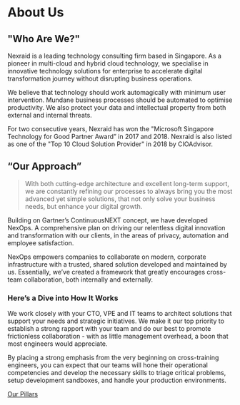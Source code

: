 # About Us
## "Who Are We?"
Nexraid is a leading technology consulting firm based in Singapore. As a pioneer in multi-cloud and hybrid cloud technology, we specialise in innovative technology solutions for enterprise to accelerate digital transformation journey without disrupting business operations.

We believe that technology should work automagically with minimum user intervention. Mundane business processes should be automated to optimise productivity. We also protect your data and intellectual property from both external and internal threats.

For two consecutive years, Nexraid has won the "Microsoft Singapore Technology for Good Partner Award” in 2017 and 2018. Nexraid is also listed as one of the "Top 10 Cloud Solution Provider" in 2018 by CIOAdvisor.

## “Our Approach”
> With both cutting-edge architecture and excellent long-term support, we are constantly refining our processes to always bring you the most advanced yet simple solutions, that not only solve your business needs, but enhance your digital growth.

Building on Gartner’s ContinuousNEXT concept, we have developed NexOps. A comprehensive plan on driving our relentless digital innovation and transformation with our clients, in the areas of privacy, automation and employee satisfaction.

NexOps empowers companies to collaborate on modern, corporate infrastructure with a trusted, shared solution developed and maintained by us. Essentially, we’ve created a framework that greatly encourages cross-team collaboration, both internally and externally.

### Here’s a Dive into How It Works
We work closely with your CTO, VPE and IT teams to architect solutions that support your needs and strategic initiatives. We make it our top priority to establish a strong rapport with your team and do our best to promote frictionless collaboration - with as little management overhead, a boon that most engineers would appreciate.

By placing a strong emphasis from the very beginning on cross-training engineers, you can expect that our teams will hone their operational competencies and develop the necessary skills to triage critical problems, setup development sandboxes, and handle your production environments.

[Our Pillars](/About-Us/Our-Pillars.md)

